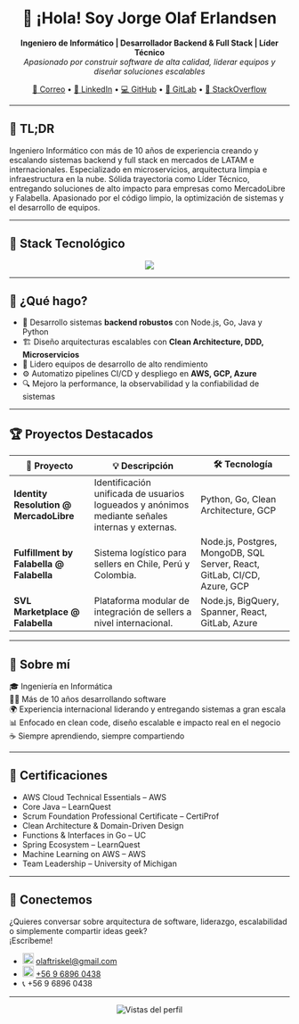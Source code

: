 <h1 align="center">👋 ¡Hola! Soy Jorge Olaf Erlandsen</h1>

<p align="center">
  <b>Ingeniero de Informático | Desarrollador Backend & Full Stack | Líder Técnico</b><br>
  <i>Apasionado por construir software de alta calidad, liderar equipos y diseñar soluciones escalables</i>
</p>

<p align="center">
  <a href="mailto:o&#108;a&#102;tr&#105;s&#107;e&#108;&#64;g&#109;a&#105;&#108;.c&#111;m">📧 Correo</a> •
  <a href="https://www.linkedin.com/in/olaferlandsen">🔗 LinkedIn</a> •
  <a href="https://github.com/olaferlandsen">💻 GitHub</a> •
  <a href="https://gitlab.com/olaferlandsen">🦊 GitLab</a> •
  <a href="https://stackoverflow.com/users/901197/olaf-erlandsen">🧠 StackOverflow</a>
</p>

---

## 💬 TL;DR

Ingeniero Informático con más de 10 años de experiencia creando y escalando sistemas backend y full stack en mercados de LATAM e internacionales. Especializado en microservicios, arquitectura limpia e infraestructura en la nube. Sólida trayectoria como Líder Técnico, entregando soluciones de alto impacto para empresas como MercadoLibre y Falabella. Apasionado por el código limpio, la optimización de sistemas y el desarrollo de equipos.

---

## 🚀 Stack Tecnológico

<div align="center">
  <img src="https://skillicons.dev/icons?i=ts,js,python,java,go,c,cs,cpp,bash,php,react,vue,angular,bootstrap,jquery,nextjs,pinia,flutter,electron,nodejs,deno,express,fastapi,flask,django,spring,hibernate,jest,npm,sequelize,postgres,mysql,mariadb,sqlite,mongodb,cassandra,dynamodb,docker,kubernetes,nginx,aws,gcp,azure,git,github,gitlab,bitbucket,linux,grafana,opencv,bots&theme=light" />
</div>

---

## 🧭 ¿Qué hago?

- 🧱 Desarrollo sistemas **backend robustos** con Node.js, Go, Java y Python  
- 🏗️ Diseño arquitecturas escalables con **Clean Architecture, DDD, Microservicios**  
- 👥 Lidero equipos de desarrollo de alto rendimiento  
- ⚙️ Automatizo pipelines CI/CD y despliego en **AWS, GCP, Azure**  
- 🔍 Mejoro la performance, la observabilidad y la confiabilidad de sistemas

---

## 🏆 Proyectos Destacados

| 🧩 Proyecto | 💡 Descripción | 🛠️ Tecnología |
|-----------|----------------|---------------|
| **Identity Resolution @ MercadoLibre** | Identificación unificada de usuarios logueados y anónimos mediante señales internas y externas. | Python, Go, Clean Architecture, GCP |
| **Fulfillment by Falabella @ Falabella** | Sistema logístico para sellers en Chile, Perú y Colombia. | Node.js, Postgres, MongoDB, SQL Server, React, GitLab, CI/CD, Azure, GCP |
| **SVL Marketplace @ Falabella** | Plataforma modular de integración de sellers a nivel internacional. | Node.js, BigQuery, Spanner, React, GitLab, Azure |

---

## 🧠 Sobre mí

🎓 Ingeniería en Informática  
👨‍💻 Más de 10 años desarrollando software  
🌍 Experiencia internacional liderando y entregando sistemas a gran escala  
📊 Enfocado en clean code, diseño escalable e impacto real en el negocio  
☕ Siempre aprendiendo, siempre compartiendo

---

## 📜 Certificaciones

- AWS Cloud Technical Essentials – AWS  
- Core Java – LearnQuest  
- Scrum Foundation Professional Certificate – CertiProf  
- Clean Architecture & Domain-Driven Design  
- Functions & Interfaces in Go – UC  
- Spring Ecosystem – LearnQuest  
- Machine Learning on AWS – AWS  
- Team Leadership – University of Michigan  

---

## 🤝 Conectemos

¿Quieres conversar sobre arquitectura de software, liderazgo, escalabilidad o simplemente compartir ideas geek?  
¡Escríbeme!

* <img src="https://cdn.simpleicons.org/maildotru/000000" alt="Email" width="20" /> [o&#108;a&#102;tr&#105;s&#107;e&#108;&#64;g&#109;a&#105;&#108;.c&#111;m](mailto:o&#108;a&#102;tr&#105;s&#107;e&#108;&#64;g&#109;a&#105;&#108;.c&#111;m)
* <img src="https://cdn.simpleicons.org/whatsapp/25BB00" alt="WhatsApp" width="20" /> [+56 9 6896 0438](https://wa.me/56968960438)
* 📞 +56 9 6896 0438

---

<p align="center">
  <img src="https://komarev.com/ghpvc/?username=olaferlandsen&style=flat-square&color=blue" alt="Vistas del perfil" />
</p>
